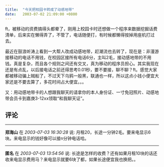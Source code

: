```yaml
---
title:  "今天把校园卡转成了动感地带"
date:   2003-07-02 21:09:00 +0800
---
```


ft，被移动的资费搞得头都晕了，刚用上校园卡时还想做一个程序来数据挖掘话费清单，后来实在懒得弄了，不管了，电话随便打，有时候都懒得按掉用座机打过去。  

最近在鼓浪听涛上看到一大帮人改成动感地带，赶潮流也去转了，现在是：非漫游接移动的电话不用钱，在校园区接所有电话6分，主叫2毛，接动感地带的不用钱。真是复杂，而且各个规则之间还有交叉，真为移动的程序员担心。其实我现在还是有点乱，以后接电话之前还得思考0.01秒，要不要接，聊不聊？ft。感觉大家都被移动骗上贼船了，不过天下乌鸦一般黑，联通也一样，所以这点小钱小便宜大家还是不要去算了，多花时间占大便宜。。。  

又：用动感地带卡的人想跟我聊天的请拿你的本人身份证、一寸免冠照片、动感地带会员卡到嘉庚3-12xx领取“和我聊天证”。  


## 评论

*****
**郑海山** 在 *2003-07-03 16:30:28* 说: 月租20，长途一分钟2毛。要来电显示6块。来电显示的钱好像可以接n分钟电话哈。


*****
**匿名** 在 *2003-07-03 13:54:56* 说: 长途是怎样的收费？还有如果月租10块的话还收来电显示费用马？来电显示就要6块了都，如果长途便宜我也换把。。

